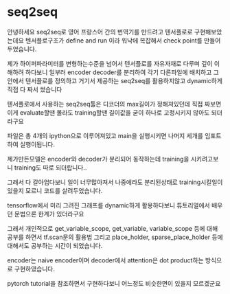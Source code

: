# seq2seq
안녕하세요 seq2seq로 영어 프랑스어 간의 번역기를 만드려고 텐서플로로 구현해보았는데요
텐서플로구조가 define and run 이라 워낙에 복잡해서 check point를 만들어두었습니다.

제가 하이퍼파라미터를 변형하는수준을 넘어서 텐서플로를 자유자재로 다루며 깊이 이해하려 하다보니
일부러 encoder decoder를 분리하여 각기 다른파일에 배치하고 그 안에서 텐서플로를 정의하고 
거기서 제공하는 seq2seq를 활용하지않고 dynamic하게 직접 다 짜서 썼습니다

텐서플로에서 사용하는 seq2seq툴은 디코더의 max길이가 정해져있던데
직접 짜보면 이게 evaluate할땐 몰라도 training할땐 길이값을 굳이 하나로 고정시키지 않아도 되더라구요

파일은 총 4개의 ipython으로 이루어져있고
main을 실행시키면 나머지 세개를 임포트하여 실행이됩니다.

제가만든모델은 encoder와 decoder가 분리되어 동작하는데
training을 시키려고보니 training도 따로 되더랍니다..

그래서 다 갈아업다보니 일이 너무많아져서
나중에라도 분리된상태로 training시킬일이 있을지 모르니 코드를 살려두었습니다.

tensorflow에서 미리 그려진 그래프를 dynamic하게 활용하다보니 튜토리얼에서 배우던 문법으론 한계가 있더라구요

그래서 개인적으로 get_variable_scope, get_variable, variable_scope 등에 대해 공부를 하면서
tf.scan문의 활용법 그리고 place_holder, sparse_place_holder 등에 대해서도 공부하는 시간이 되었습니다.

encoder는 naive encoder이며
decoder에서 attention은 dot product하는 방식으로 구현하였습니다.

pytorch tutorial을 참조하면서 구현하다보니 어느정도 비슷한면이 있을지 모르겠군요
